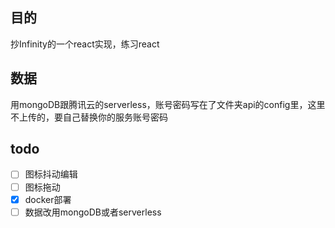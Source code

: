 ## 目的
抄Infinity的一个react实现，练习react

## 数据
用mongoDB跟腾讯云的serverless，账号密码写在了文件夹api的config里，这里不上传的，要自己替换你的服务账号密码

## todo
- [ ] 图标抖动编辑
- [ ] 图标拖动
- [x] docker部署
- [ ] 数据改用mongoDB或者serverless